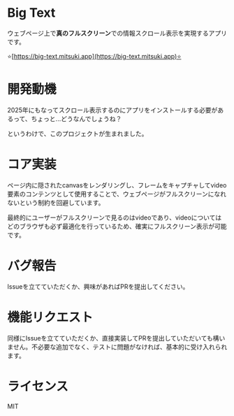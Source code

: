 # Big Text
ウェブページ上で**真のフルスクリーン**での情報スクロール表示を実現するアプリです。

⭐[https://big-text.mitsuki.app](https://big-text.mitsuki.app)⭐

# 開発動機
2025年にもなってスクロール表示するのにアプリをインストールする必要があるって、ちょっと...どうなんでしょうね？

というわけで、このプロジェクトが生まれました。

# コア実装
ページ内に隠されたcanvasをレンダリングし、フレームをキャプチャしてvideo要素のコンテンツとして使用することで、ウェブページがフルスクリーンになれないという制約を回避しています。

最終的にユーザーがフルスクリーンで見るのはvideoであり、videoについてはどのブラウザも必ず最適化を行っているため、確実にフルスクリーン表示が可能です。

# バグ報告
Issueを立てていただくか、興味があればPRを提出してください。

# 機能リクエスト
同様にIssueを立てていただくか、直接実装してPRを提出していただいても構いません。不必要な追加でなく、テストに問題がなければ、基本的に受け入れられます。

# ライセンス
MIT
